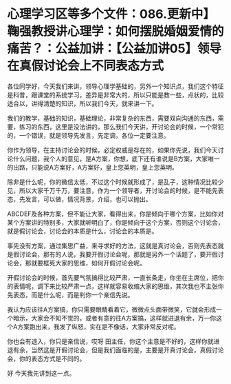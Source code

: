 # 心理学习区等多个文件：086.更新中】鞠强教授讲心理学：如何摆脱婚姻爱情的痛苦？：公益加讲：【公益加讲05】领导在真假讨论会上不同表态方式

各位同学好，今天我们来讲，领导心理学基础的，另外一个知识点，我们这个特征是科普，跟课堂的系统学习，差异是非常大的，所以只能是教一些，点状的，比较适合以，讲得清楚的知识，所以我们今天，就来讲一下。

我们的教学，基础的知识，基础理论，非常复杂的东西，需要双向沟通的东西，需要，练习的东西，这里是没法讲的，那么我们今天讲，开讨论会的时候，一个常犯的，一个错误，就是领导先发言，先定调，各位一定要注意。

你作为领导，在主持讨论会的时候，必定权威是存在的，如果你先说，我们今天讨论什么问题，我个人的意见，是A方案，你想，底下还有谁说是B方案，大家唯一的出路，只能说A方案好，A方案好，皇上您英明，皇上您英明。

除非是什么呢，你的微信太低，不过这个时候就形成了，是乱子，这种情况比较少见，所以大家千万千万，要注意，作为一个领导者，开讨论会的时候，是不能先表态，先发言，可以做，情况背景，介绍，也可以抛出。

ABCDEF及各种方案，但不能让大家，看得出来，你是倾向于哪个方案，比如你对某个方案讲的特别多，大家就听明白了，你是倾向于这个方案，否则这个讨论会，就是假讨论会，讨论会的本质是什么，讨论会的本质是。

事先没有方案，通过集思广益，来寻求好的方法，这就是真讨论会，否则先表态就是假讨论会，那有的人说，我要开假讨论会呢，那就是另外一个话题了，要开假讨论会，那就要框死大家的思维，如何开假讨论会呢。

开假讨论会的时候，首先要气氛搞得比较严肃，一直长条走，你坐在主席位，把你的表情呢，调下来比较严肃一点，这样就容易收缩大家的思维，其次我也不主张你先表态，而是什么呢，而是判你一个亲信先说。

我认为应该往A方案搞，你只需要眼睛看着它，微微点头面带微笑，它就会形成一个暗示，大家会不知不觉的，或者有意的往A方案搞，这样就进退有余，万一你这个A方案跑出来，我发了纵怒，实在是不像话，大家非常反对呢。

你也会有退入，你只是亲信说，哎呀 田主任，你这个主意是不好的，这样你就进退有余，当然这是开假讨论会，但是我们面临的是，主要是开真讨论会，真假讨论会，你的表态方式是不同的。

好 今天我先讲到这一点。